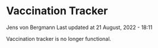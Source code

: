 Vaccination Tracker
================
Jens von Bergmann
Last updated at 21 August, 2022 - 18:11

Vaccination tracker is no longer functional.
